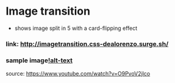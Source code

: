 # Image transition
* shows image split in 5 with a card-flipping effect

### link: http://imagetransition.css-dealorenzo.surge.sh/

### sample image[!alt-text](images/image3.png)

source: https://www.youtube.com/watch?v=O9PvoV2jlco